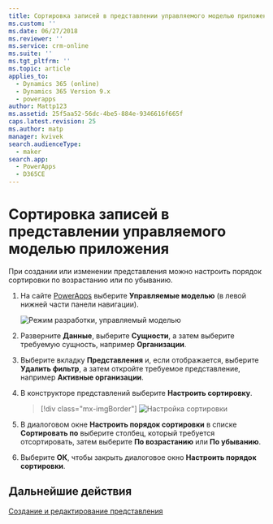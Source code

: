 ```yaml
---
title: Сортировка записей в представлении управляемого моделью приложения в PowerApps | MicrosoftDocs
ms.custom: ''
ms.date: 06/27/2018
ms.reviewer: ''
ms.service: crm-online
ms.suite: ''
ms.tgt_pltfrm: ''
ms.topic: article
applies_to:
  - Dynamics 365 (online)
  - Dynamics 365 Version 9.x
  - powerapps
author: Mattp123
ms.assetid: 25f5aa52-56dc-4be5-884e-9346616f665f
caps.latest.revision: 25
ms.author: matp
manager: kvivek
search.audienceType:
  - maker
search.app:
  - PowerApps
  - D365CE
---
```

# <a name="sort-records-in-a-model-driven-app-view"></a>Сортировка записей в представлении управляемого моделью приложения

 При создании или изменении представления можно настроить порядок сортировки по возрастанию или по убыванию.   
  
1.  На сайте [PowerApps](https://web.powerapps.com/?utm_source=padocs&utm_medium=linkinadoc&utm_campaign=referralsfromdoc) выберите **Управляемые моделью** (в левой нижней части панели навигации).  

    ![Режим разработки, управляемый моделью](media/model-driven-switch.png)

2.  Разверните **Данные**, выберите **Сущности**, а затем выберите требуемую сущность, например **Организации**.   
3.  Выберите вкладку **Представления** и, если отображается, выберите **Удалить фильтр**, а затем откройте требуемое представление, например **Активные организации**.

4.  В конструкторе представлений выберите **Настроить сортировку**.  

    > [!div class="mx-imgBorder"] 
    > ![Настройка сортировки](media/configure-sorting.png)
  
5.  В диалоговом окне **Настроить порядок сортировки** в списке **Сортировать по** выберите столбец, который требуется отсортировать, затем выберите **По возрастанию** или **По убыванию**.  
  
6.  Выберите **ОК**, чтобы закрыть диалоговое окно **Настроить порядок сортировки**.  

## <a name="next-steps"></a>Дальнейшие действия
[Создание и редактирование представления](create-edit-views.md)
